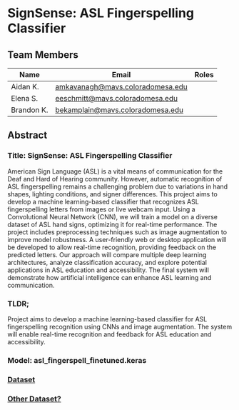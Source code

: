 # SignSense: ASL Fingerspelling Classifier

## Team Members

 | Name | Email | Roles |
 |------|-------|--------------|
 |Aidan K.|amkavanagh@mavs.coloradomesa.edu||
 |Elena S.|eeschmitt@mavs.coloradomesa.edu||
 |Brandon K. |bekamplain@mavs.coloradomesa.edu ||

## Abstract
### Title: SignSense: ASL Fingerspelling Classifier
American Sign Language (ASL) is a vital means of communication for the Deaf and Hard of Hearing community. However, automatic recognition of ASL fingerspelling remains a challenging problem due to variations in hand shapes, lighting conditions, and signer differences. This project aims to develop a machine learning-based classifier that recognizes ASL fingerspelling letters from images or live webcam input. Using a Convolutional Neural Network (CNN), we will train a model on a diverse dataset of ASL hand signs, optimizing it for real-time performance. The project includes preprocessing techniques such as image augmentation to improve model robustness. A user-friendly web or desktop application will be developed to allow real-time recognition, providing feedback on the predicted letters. Our approach will compare multiple deep learning architectures, analyze classification accuracy, and explore potential applications in ASL education and accessibility. The final system will demonstrate how artificial intelligence can enhance ASL learning and communication.

### TLDR;

Project aims to develop a machine learning-based classifier for ASL fingerspelling recognition using CNNs and image augmentation. The system will enable real-time recognition and feedback for ASL education and accessibility.

### Model: asl_fingerspell_finetuned.keras
### [Dataset](https://www.kaggle.com/datasets/lexset/synthetic-asl-alphabet)
### [Other Dataset?](https://www.kaggle.com/datasets/debashishsau/aslamerican-sign-language-aplhabet-dataset)
